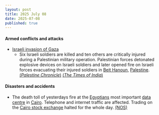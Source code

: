 ```yaml
---
layout: post
title: 2025 July 08
date: 2025-07-08
published: true
---
```



#### Armed conflicts and attacks

* [Israeli invasion of Gaza](https://en.wikipedia.org/wiki/Israeli_invasion_of_Gaza "Israeli invasion of Gaza")
  * Six Israeli soldiers are killed and ten others are critically injured during a Palestinian military operation. Palestinian forces detonated explosive devices on Israeli soldiers and later opened fire on Israeli forces evacuating their injured soldiers in [Beit Hanoun](https://en.wikipedia.org/wiki/Beit_Hanoun "Beit Hanoun"), [Palestine](https://en.wikipedia.org/wiki/Palestine "Palestine"). [(*Palestine Chronicle*)](https://www.palestinechronicle.com/live-blog-major-resistance-operation-in-northern-gaza-as-netanyahu-meets-witkoff-in-dc-day-640/) [(*The Times of India*)](https://timesofindia.indiatimes.com/videos/international/5-idf-troops-killed-14-injured-israeli-army-forced-to-admit-losses-in-hamas-attack/videoshow/122315974.cms)

#### Disasters and accidents

* The death toll of yesterdays fire at the [Egyptians](https://en.wikipedia.org/wiki/Egypt "Egypt") most important [data centre](https://en.wikipedia.org/wiki/Data_centre "Data centre") in [Cairo](https://en.wikipedia.org/wiki/Cairo "Cairo"). Telephone and internet traffic are affected. Trading on the [Cairo stock exchange](https://en.wikipedia.org/wiki/Cairo_stock_exchange "Cairo stock exchange") halted for the whole day. [(NOS)](https://nos.nl/artikel/2574150-doden-bij-brand-in-datacentrum-cairo-internetverkeer-geraakt)
